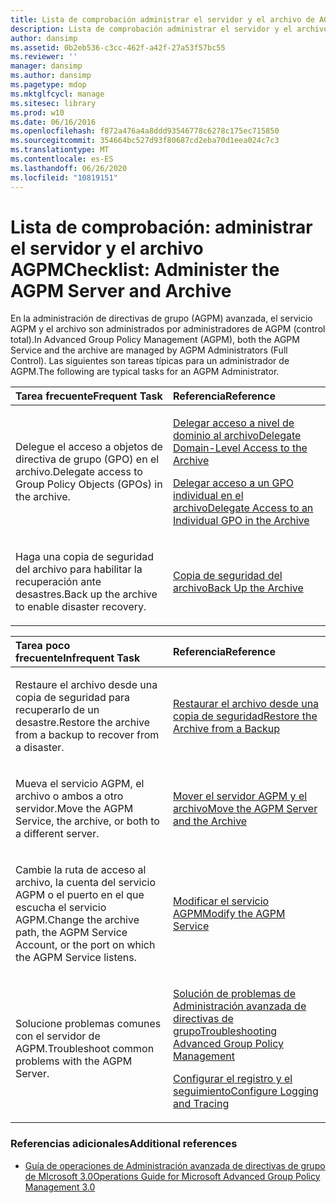 ```yaml
---
title: Lista de comprobación administrar el servidor y el archivo de AGPM
description: Lista de comprobación administrar el servidor y el archivo de AGPM
author: dansimp
ms.assetid: 0b2eb536-c3cc-462f-a42f-27a53f57bc55
ms.reviewer: ''
manager: dansimp
ms.author: dansimp
ms.pagetype: mdop
ms.mktglfcycl: manage
ms.sitesec: library
ms.prod: w10
ms.date: 06/16/2016
ms.openlocfilehash: f872a476a4a8ddd93546778c6278c175ec715850
ms.sourcegitcommit: 354664bc527d93f80687cd2eba70d1eea024c7c3
ms.translationtype: MT
ms.contentlocale: es-ES
ms.lasthandoff: 06/26/2020
ms.locfileid: "10819151"
---
```

# <span data-ttu-id="085b2-103">Lista de comprobación: administrar el servidor y el archivo AGPM</span><span class="sxs-lookup"><span data-stu-id="085b2-103">Checklist: Administer the AGPM Server and Archive</span></span>


<span data-ttu-id="085b2-104">En la administración de directivas de grupo (AGPM) avanzada, el servicio AGPM y el archivo son administrados por administradores de AGPM (control total).</span><span class="sxs-lookup"><span data-stu-id="085b2-104">In Advanced Group Policy Management (AGPM), both the AGPM Service and the archive are managed by AGPM Administrators (Full Control).</span></span> <span data-ttu-id="085b2-105">Las siguientes son tareas típicas para un administrador de AGPM.</span><span class="sxs-lookup"><span data-stu-id="085b2-105">The following are typical tasks for an AGPM Administrator.</span></span>

<table>
<colgroup>
<col width="50%" />
<col width="50%" />
</colgroup>
<thead>
<tr class="header">
<th align="left"><span data-ttu-id="085b2-106">Tarea frecuente</span><span class="sxs-lookup"><span data-stu-id="085b2-106">Frequent Task</span></span></th>
<th align="left"><span data-ttu-id="085b2-107">Referencia</span><span class="sxs-lookup"><span data-stu-id="085b2-107">Reference</span></span></th>
</tr>
</thead>
<tbody>
<tr class="odd">
<td align="left"><p><span data-ttu-id="085b2-108">Delegue el acceso a objetos de directiva de grupo (GPO) en el archivo.</span><span class="sxs-lookup"><span data-stu-id="085b2-108">Delegate access to Group Policy Objects (GPOs) in the archive.</span></span></p></td>
<td align="left"><p><a href="delegate-domain-level-access-to-the-archive-agpm30ops.md" data-raw-source="[Delegate Domain-Level Access to the Archive](delegate-domain-level-access-to-the-archive-agpm30ops.md)"><span data-ttu-id="085b2-109">Delegar acceso a nivel de dominio al archivo</span><span class="sxs-lookup"><span data-stu-id="085b2-109">Delegate Domain-Level Access to the Archive</span></span></a></p>
<p><a href="delegate-access-to-an-individual-gpo-in-the-archive-agpm30ops.md" data-raw-source="[Delegate Access to an Individual GPO in the Archive](delegate-access-to-an-individual-gpo-in-the-archive-agpm30ops.md)"><span data-ttu-id="085b2-110">Delegar acceso a un GPO individual en el archivo</span><span class="sxs-lookup"><span data-stu-id="085b2-110">Delegate Access to an Individual GPO in the Archive</span></span></a></p></td>
</tr>
<tr class="even">
<td align="left"><p><span data-ttu-id="085b2-111">Haga una copia de seguridad del archivo para habilitar la recuperación ante desastres.</span><span class="sxs-lookup"><span data-stu-id="085b2-111">Back up the archive to enable disaster recovery.</span></span></p></td>
<td align="left"><p><a href="back-up-the-archive.md" data-raw-source="[Back Up the Archive](back-up-the-archive.md)"><span data-ttu-id="085b2-112">Copia de seguridad del archivo</span><span class="sxs-lookup"><span data-stu-id="085b2-112">Back Up the Archive</span></span></a></p></td>
</tr>
</tbody>
</table>

 

<table>
<colgroup>
<col width="50%" />
<col width="50%" />
</colgroup>
<thead>
<tr class="header">
<th align="left"><span data-ttu-id="085b2-113">Tarea poco frecuente</span><span class="sxs-lookup"><span data-stu-id="085b2-113">Infrequent Task</span></span></th>
<th align="left"><span data-ttu-id="085b2-114">Referencia</span><span class="sxs-lookup"><span data-stu-id="085b2-114">Reference</span></span></th>
</tr>
</thead>
<tbody>
<tr class="odd">
<td align="left"><p><span data-ttu-id="085b2-115">Restaure el archivo desde una copia de seguridad para recuperarlo de un desastre.</span><span class="sxs-lookup"><span data-stu-id="085b2-115">Restore the archive from a backup to recover from a disaster.</span></span></p></td>
<td align="left"><p><a href="restore-the-archive-from-a-backup.md" data-raw-source="[Restore the Archive from a Backup](restore-the-archive-from-a-backup.md)"><span data-ttu-id="085b2-116">Restaurar el archivo desde una copia de seguridad</span><span class="sxs-lookup"><span data-stu-id="085b2-116">Restore the Archive from a Backup</span></span></a></p></td>
</tr>
<tr class="even">
<td align="left"><p><span data-ttu-id="085b2-117">Mueva el servicio AGPM, el archivo o ambos a otro servidor.</span><span class="sxs-lookup"><span data-stu-id="085b2-117">Move the AGPM Service, the archive, or both to a different server.</span></span></p></td>
<td align="left"><p><a href="move-the-agpm-server-and-the-archive.md" data-raw-source="[Move the AGPM Server and the Archive](move-the-agpm-server-and-the-archive.md)"><span data-ttu-id="085b2-118">Mover el servidor AGPM y el archivo</span><span class="sxs-lookup"><span data-stu-id="085b2-118">Move the AGPM Server and the Archive</span></span></a></p></td>
</tr>
<tr class="odd">
<td align="left"><p><span data-ttu-id="085b2-119">Cambie la ruta de acceso al archivo, la cuenta del servicio AGPM o el puerto en el que escucha el servicio AGPM.</span><span class="sxs-lookup"><span data-stu-id="085b2-119">Change the archive path, the AGPM Service Account, or the port on which the AGPM Service listens.</span></span></p></td>
<td align="left"><p><a href="modify-the-agpm-service-agpm30ops.md" data-raw-source="[Modify the AGPM Service](modify-the-agpm-service-agpm30ops.md)"><span data-ttu-id="085b2-120">Modificar el servicio AGPM</span><span class="sxs-lookup"><span data-stu-id="085b2-120">Modify the AGPM Service</span></span></a></p></td>
</tr>
<tr class="even">
<td align="left"><p><span data-ttu-id="085b2-121">Solucione problemas comunes con el servidor de AGPM.</span><span class="sxs-lookup"><span data-stu-id="085b2-121">Troubleshoot common problems with the AGPM Server.</span></span></p></td>
<td align="left"><p><a href="troubleshooting-advanced-group-policy-management-agpm30ops.md" data-raw-source="[Troubleshooting Advanced Group Policy Management](troubleshooting-advanced-group-policy-management-agpm30ops.md)"><span data-ttu-id="085b2-122">Solución de problemas de Administración avanzada de directivas de grupo</span><span class="sxs-lookup"><span data-stu-id="085b2-122">Troubleshooting Advanced Group Policy Management</span></span></a></p>
<p><a href="configure-logging-and-tracing-agpm30ops.md" data-raw-source="[Configure Logging and Tracing](configure-logging-and-tracing-agpm30ops.md)"><span data-ttu-id="085b2-123">Configurar el registro y el seguimiento</span><span class="sxs-lookup"><span data-stu-id="085b2-123">Configure Logging and Tracing</span></span></a></p></td>
</tr>
</tbody>
</table>

 

### <span data-ttu-id="085b2-124">Referencias adicionales</span><span class="sxs-lookup"><span data-stu-id="085b2-124">Additional references</span></span>

-   [<span data-ttu-id="085b2-125">Guía de operaciones de Administración avanzada de directivas de grupo de MIcrosoft 3.0</span><span class="sxs-lookup"><span data-stu-id="085b2-125">Operations Guide for Microsoft Advanced Group Policy Management 3.0</span></span>](operations-guide-for-microsoft-advanced-group-policy-management-30-agpm30ops.md)

 

 





